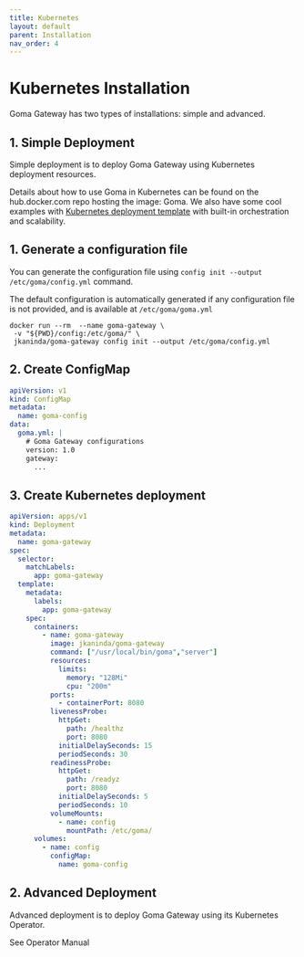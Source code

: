 ```yaml
---
title: Kubernetes
layout: default
parent: Installation
nav_order: 4
---
```


# Kubernetes Installation

Goma Gateway has two types of installations: simple and advanced.

## 1. Simple Deployment

Simple deployment is to deploy Goma Gateway using Kubernetes deployment resources.

Details about how to use Goma in Kubernetes can be found on the hub.docker.com repo hosting the image: Goma.
We also have some cool examples with [Kubernetes deployment template](https://github.com/jkaninda/goma-gateway/tree/main/examples) with built-in orchestration and scalability.

## 1. Generate a configuration file

You can generate the configuration file using `config init --output /etc/goma/config.yml` command.

The default configuration is automatically generated if any configuration file is not provided, and is available at `/etc/goma/goma.yml`

```shell
docker run --rm  --name goma-gateway \
 -v "${PWD}/config:/etc/goma/" \
 jkaninda/goma-gateway config init --output /etc/goma/config.yml
```

## 2. Create ConfigMap

```yaml
apiVersion: v1
kind: ConfigMap
metadata:
  name: goma-config
data:
  goma.yml: |
    # Goma Gateway configurations
    version: 1.0
    gateway:
      ...
```
## 3. Create Kubernetes deployment

```yaml
apiVersion: apps/v1
kind: Deployment
metadata:
  name: goma-gateway
spec:
  selector:
    matchLabels:
      app: goma-gateway
  template:
    metadata:
      labels:
        app: goma-gateway
    spec:
      containers:
        - name: goma-gateway
          image: jkaninda/goma-gateway
          command: ["/usr/local/bin/goma","server"]
          resources:
            limits:
              memory: "128Mi"
              cpu: "200m"
          ports:
            - containerPort: 8080
          livenessProbe:
            httpGet:
              path: /healthz
              port: 8080
            initialDelaySeconds: 15
            periodSeconds: 30
          readinessProbe:
            httpGet:
              path: /readyz
              port: 8080
            initialDelaySeconds: 5
            periodSeconds: 10
          volumeMounts:
            - name: config
              mountPath: /etc/goma/
      volumes:
        - name: config
          configMap:
            name: goma-config
```

## 2. Advanced Deployment

Advanced deployment is to deploy Goma Gateway using its Kubernetes Operator.

See Operator Manual
